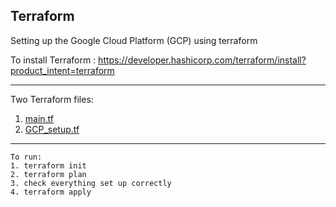 ## Terraform
Setting up the Google Cloud Platform (GCP) using terraform 


To install Terraform : https://developer.hashicorp.com/terraform/install?product_intent=terraform

---

Two Terraform files:
1. [main.tf](./main.tf)
2. [GCP_setup.tf](./GCP_setup.tf)

---

```
To run:
1. terraform init 
2. terraform plan
3. check everything set up correctly
4. terraform apply
```
